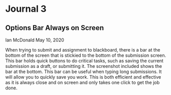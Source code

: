 # Journal 3

## Options Bar Always on Screen

Ian McDonald May 10, 2020

When trying to submit and assignment to blackboard, there is a bar at the bottom of the screen that is stickied to the bottom of the submission screen. This bar holds quick buttons to do critical tasks, such as saving the current submission as a draft, or submitting it. The screenshot included shows the bar at the bottom. This bar can be useful when typing long submissions. It will allow you to quickly save you work. This is both efficient and effective as it is always close and on screen and only takes one click to get the job done.
